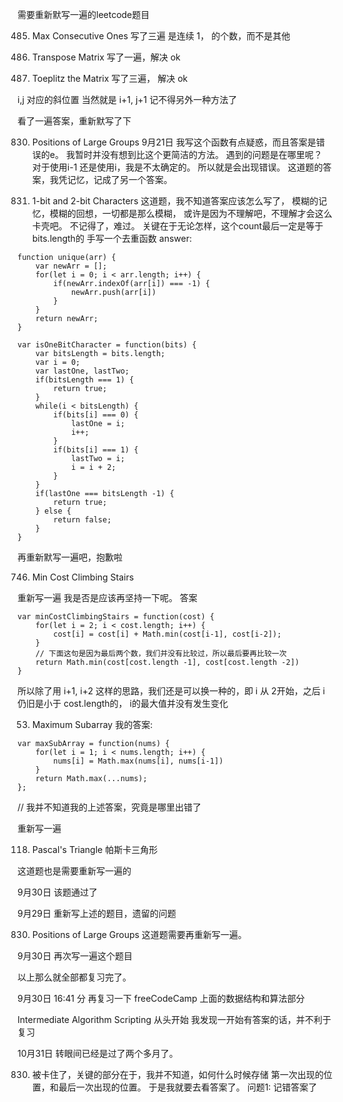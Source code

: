需要重新默写一遍的leetcode题目


485. Max Consecutive Ones
写了三遍
是连续 1， 的个数，而不是其他
867. Transpose Matrix
写了一遍，解决 ok

766. Toeplitz the Matrix
写了三遍， 解决 ok

i,j  对应的斜位置 当然就是 i+1, j+1
记不得另外一种方法了

看了一遍答案，重新默写了下

830. Positions of Large Groups
9月21日 我写这个函数有点疑惑，而且答案是错误的e。
我暂时并没有想到比这个更简洁的方法。
遇到的问题是在哪里呢？
对于使用i-1 还是使用i，我是不太确定的。
所以就是会出现错误。
这道题的答案，我凭记忆，记成了另一个答案。

717. 1-bit and 2-bit Characters
这道题，我不知道答案应该怎么写了，
模糊的记忆，模糊的回想，一切都是那么模糊，
或许是因为不理解吧，不理解才会这么卡壳吧。
不记得了，难过。
关键在于无论怎样，这个count最后一定是等于bits.length的
手写一个去重函数
answer:
```
function unique(arr) {
    var newArr = [];
    for(let i = 0; i < arr.length; i++) {
        if(newArr.indexOf(arr[i]) === -1) {
            newArr.push(arr[i])
        }
    }
    return newArr;
}
```

```
var isOneBitCharacter = function(bits) {
    var bitsLength = bits.length;
    var i = 0;
    var lastOne, lastTwo;
    if(bitsLength === 1) {
        return true;
    }
    while(i < bitsLength) {
        if(bits[i] === 0) {
            lastOne = i;
            i++;
        }
        if(bits[i] === 1) {
            lastTwo = i;
            i = i + 2;
        }
    }
    if(lastOne === bitsLength -1) {
        return true;
    } else {
        return false;
    }
}
```
再重新默写一遍吧，抱歉啦

746. Min Cost Climbing Stairs

重新写一遍
我是否是应该再坚持一下呢。
答案
```
var minCostClimbingStairs = function(cost) {
    for(let i = 2; i < cost.length; i++) {
        cost[i] = cost[i] + Math.min(cost[i-1], cost[i-2]);
    }
    // 下面这句是因为最后两个数，我们并没有比较过，所以最后要再比较一次
    return Math.min(cost[cost.length -1], cost[cost.length -2])
}
```
所以除了用 i+1, i+2 这样的思路，我们还是可以换一种的，即
i 从 2开始，之后 i 仍旧是小于 cost.length的， i的最大值并没有发生变化

53. Maximum Subarray
我的答案:
```
var maxSubArray = function(nums) {
    for(let i = 1; i < nums.length; i++) {
        nums[i] = Math.max(nums[i], nums[i-1]) 
    }
    return Math.max(...nums);
};
```
// 我并不知道我的上述答案，究竟是哪里出错了

重新写一遍

118. Pascal's Triangle
帕斯卡三角形

这道题也是需要重新写一遍的

9月30日
该题通过了


9月29日  重新写上述的题目，遗留的问题

830. Positions of Large Groups
这道题需要再重新写一遍。

9月30日 再次写一遍这个题目

以上那么就全部都复习完了。


9月30日 16:41 分
再复习一下 freeCodeCamp 上面的数据结构和算法部分

Intermediate Algorithm Scripting
从头开始
我发现一开始有答案的话，并不利于复习

10月31日
转眼间已经是过了两个多月了。

830.  被卡住了，关键的部分在于，我并不知道，如何什么时候存储
第一次出现的位置，和最后一次出现的位置。
于是我就要去看答案了。
问题1: 记错答案了




